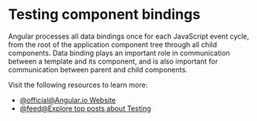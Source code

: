 # Testing component bindings

Angular processes all data bindings once for each JavaScript event cycle, from the root of the application component tree through all child components. Data binding plays an important role in communication between a template and its component, and is also important for communication between parent and child components.

Visit the following resources to learn more:

- [@official@Angular.io Website](https://angular.io/guide/architecture-components)
- [@feed@Explore top posts about Testing](https://app.daily.dev/tags/testing?ref=roadmapsh)
